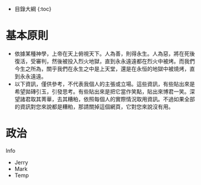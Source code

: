 * 目錄大綱
{:toc}




# 基本原則

- 依據某種神學，上帝在天上俯視天下。人為善，則得永生。人為惡，將在死後復活，受審判，然後被投入烈火地獄，直到永永遠遠都在烈火中被烤。而我們今生之所為，關乎我們在永生之中是上天堂，還是在永恒的地獄中被燒烤，直到永永遠遠。
- 以下資訊，僅供參考，不代表我個人的主張或立場。這些資訊，有些貼出來是希望拋磚引玉，引發思考。有些貼出來是把它當作笑點，貼出來博君一笑。深望諸君取其菁華，去其糟粕，依照每個人的實際情況取用資訊。不過如果全部的資訊對您來說都是糟粕，那請關掉這個網頁，它對您來說沒有用。

# 政治




Info
* Jerry
* Mark
* Temp
